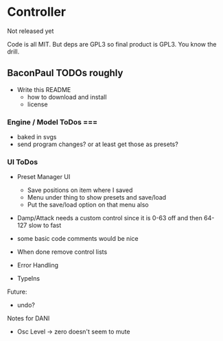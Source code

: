# Controller 

Not released yet

Code is all MIT. But deps are GPL3 so final product is GPL3. You know the drill.

## BaconPaul TODOs roughly

- Write this README
  - how to download and install
  - license

### Engine / Model ToDos ===

- baked in svgs
- send program changes? or at least get those as presets?

### UI ToDos

- Preset Manager UI
  - Save positions on item where I saved
  - Menu under thing to show presets and save/load
  - Put the save/load option on that menu also  

- Damp/Attack needs a custom control since it is 0-63 off and then 64-127 slow to fast
- some basic code comments would be nice
- When done remove control lists
- Error Handling
- TypeIns

Future:
- undo?

Notes for DANI
- Osc Level -> zero doesn't seem to mute
